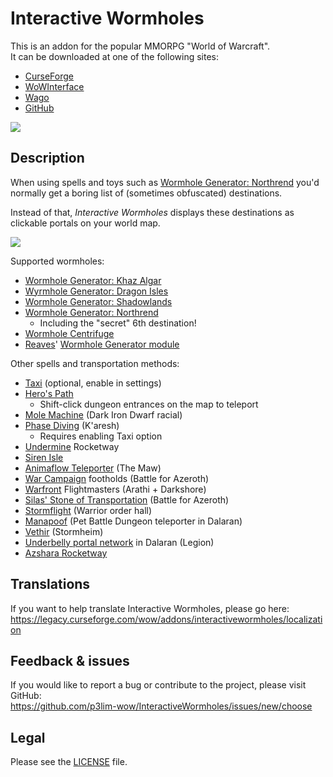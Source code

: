 # Interactive Wormholes

This is an addon for the popular MMORPG "World of Warcraft".  
It can be downloaded at one of the following sites:

- [CurseForge](https://www.curseforge.com/wow/addons/interactivewormholes)
- [WoWInterface](https://wowinterface.com/downloads/info24119)
- [Wago](https://addons.wago.io/addons/interactivewormholes)
- [GitHub](https://github.com/p3lim-wow/InteractiveWormholes/releases)

[![](https://shields.io/badge/paypal-support_development-red?logo=paypal&style=for-the-badge)](https://www.paypal.me/p3lim)

## Description

When using spells and toys such as [Wormhole Generator: Northrend](https://wowhead.com/item=48933) you'd normally get a boring list of (sometimes obfuscated) destinations.

Instead of that, *Interactive Wormholes* displays these destinations as clickable portals on your world map.

![](https://i.imgur.com/olsCLvK.png)

Supported wormholes:

- [Wormhole Generator: Khaz Algar](https://www.wowhead.com/item=221966)
- [Wyrmhole Generator: Dragon Isles](https://www.wowhead.com/item=198156)
- [Wormhole Generator: Shadowlands](https://www.wowhead.com/item=172924)
- [Wormhole Generator: Northrend](https://www.wowhead.com/item=48933)
	- Including the "secret" 6th destination!
- [Wormhole Centrifuge](https://www.wowhead.com/item=112059)
- [Reaves](https://www.wowhead.com/item=132523)' [Wormhole Generator module](https://www.wowhead.com/item=132524)

Other spells and transportation methods:

- [Taxi](https://warcraft.wiki.gg/wiki/Flight_path) (optional, enable in settings)
- [Hero's Path](https://www.wowhead.com/spells/uncategorized/name:path+of?filter=28;3;10)
	- Shift-click dungeon entrances on the map to teleport
- [Mole Machine](http://www.wowhead.com/spell=265225) (Dark Iron Dwarf racial)
- [Phase Diving](https://www.wowhead.com/guide/the-war-within/phase-diving-unlock-rewards) (K'aresh)
    - Requires enabling Taxi option
- [Undermine](https://www.wowhead.com/guide/the-war-within/patch-11-1-undermine-zone-guide) Rocketway
- [Siren Isle](https://www.wowhead.com/zone=10416)
- [Animaflow Teleporter](https://www.wowhead.com/npc=172925) (The Maw)
- [War Campaign](https://warcraft.wiki.gg/wiki/War_Campaign) footholds (Battle for Azeroth)
- [Warfront](https://www.wowhead.com/guide/warfronts-in-battle-for-azeroth-5982) Flightmasters (Arathi + Darkshore)
- [Silas' Stone of Transportation](https://www.wowhead.com/item=156632) (Battle for Azeroth)
- [Stormflight](https://www.wowhead.com/npc=96679) (Warrior order hall)
- [Manapoof](https://www.wowhead.com/npc=121602) (Pet Battle Dungeon teleporter in Dalaran)
- [Vethir](https://www.wowhead.com/npc=108685) (Stormheim)
- [Underbelly portal network](https://www.wowhead.com/item=138028) in Dalaran (Legion)
- [Azshara Rocketway](https://www.wowhead.com/npc=43217)

## Translations

If you want to help translate Interactive Wormholes, please go here:  
<https://legacy.curseforge.com/wow/addons/interactivewormholes/localization>

## Feedback & issues

If you would like to report a bug or contribute to the project, please visit GitHub:  
<https://github.com/p3lim-wow/InteractiveWormholes/issues/new/choose>

## Legal

Please see the [LICENSE](https://github.com/p3lim-wow/InteractiveWormholes/blob/master/LICENSE.txt) file.
